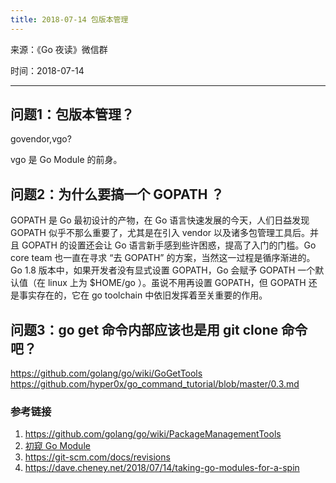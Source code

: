 ```yaml
---
title: 2018-07-14 包版本管理
---
```

来源：《Go 夜读》微信群

时间：2018-07-14

----

## 问题1：包版本管理？

govendor,vgo?

vgo 是 Go Module 的前身。

## 问题2：为什么要搞一个 GOPATH ？

GOPATH 是 Go 最初设计的产物，在 Go 语言快速发展的今天，人们日益发现 GOPATH 似乎不那么重要了，尤其是在引入 vendor 以及诸多包管理工具后。并且 GOPATH 的设置还会让 Go 语言新手感到些许困惑，提高了入门的门槛。Go core team 也一直在寻求 “去 GOPATH” 的方案，当然这一过程是循序渐进的。Go 1.8 版本中，如果开发者没有显式设置 GOPATH，Go 会赋予 GOPATH 一个默认值（在 linux 上为 $HOME/go ）。虽说不用再设置 GOPATH，但 GOPATH 还是事实存在的，它在 go toolchain 中依旧发挥着至关重要的作用。

## 问题3：go get 命令内部应该也是用 git clone 命令吧？

https://github.com/golang/go/wiki/GoGetTools
https://github.com/hyper0x/go_command_tutorial/blob/master/0.3.md

### 参考链接

1. https://github.com/golang/go/wiki/PackageManagementTools
2. [初窥 Go Module](https://mp.weixin.qq.com/s/ris9hYqRMKMX-HCZMpNMkg)
3. https://git-scm.com/docs/revisions
4. https://dave.cheney.net/2018/07/14/taking-go-modules-for-a-spin

